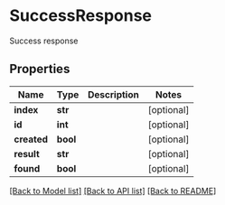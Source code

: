 # SuccessResponse

Success response
## Properties
Name | Type | Description | Notes
------------ | ------------- | ------------- | -------------
**index** | **str** |  | [optional] 
**id** | **int** |  | [optional] 
**created** | **bool** |  | [optional] 
**result** | **str** |  | [optional] 
**found** | **bool** |  | [optional] 

[[Back to Model list]](../README.md#documentation-for-models) [[Back to API list]](../README.md#documentation-for-api-endpoints) [[Back to README]](../README.md)


